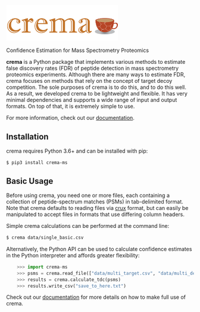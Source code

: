 <img src="https://github.com/Noble-Lab/crema/blob/master/docs/_static/crema_logo_caramel_light.png" width=300>  

Confidence Estimation for Mass Spectrometry Proteomics

**crema** is a Python package that implements various methods to estimate false discovery rates (FDR) of peptide
detection in mass spectrometry proteomics experiments. Although there are many ways to estimate FDR, crema focuses on
methods that rely on the concept of target decoy competition. The sole purposes of crema is to do this, and to do this
well. As a result, we developed crema to be lightweight and flexible. It has very minimal dependencies and supports a
wide range of input and output formats. On top of that, it is extremely simple to use.

For more information, check out our
[documentation](https://crema-ms.readthedocs.io).  

## Installation  

crema requires Python 3.6+ and can be installed with pip:  

```
$ pip3 install crema-ms
```

## Basic Usage  

Before using crema, you need one or more files, each containing a collection of
peptide-spectrum matches (PSMs) in tab-delimited format. Note that crema defaults
to reading files via [crux](http://crux.ms/index.html) format, but can easily be
manipulated to accept files in formats that use differing column headers.

Simple crema calculations can be performed at the command line:

```Bash
$ crema data/single_basic.csv
```

Alternatively, the Python API can be used to calculate confidence estimates in the Python
interpreter and affords greater flexibility:

```Python
    >>> import crema-ms
    >>> psms = crema.read_file(["data/multi_target.csv", "data/multi_decoy.csv"])
    >>> results = crema.calculate_tdc(psms)
    >>> results.write_csv("save_to_here.txt")
```

Check out our [documentation](hhttps://crema-ms.readthedocs.io) for more details
on how to make full use of crema.